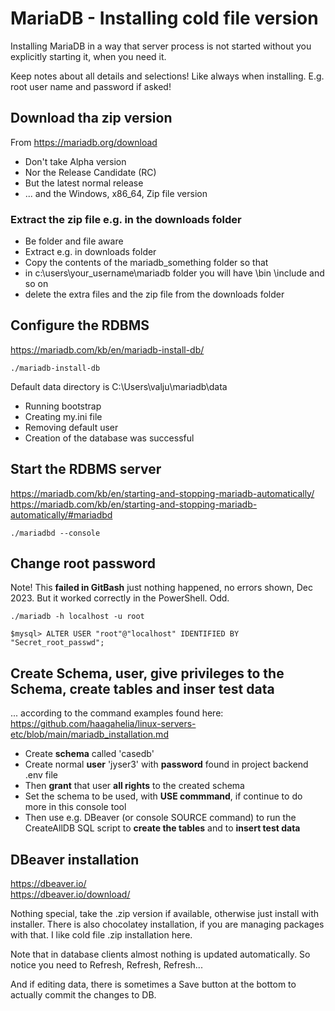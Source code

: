 # MariaDB - Installing cold file version

Installing MariaDB in a way that server process is not started without you explicitly starting it, when you need it.

Keep notes about all details and selections! Like always when installing. E.g. root user name and password if asked!

## Download tha zip version

From https://mariadb.org/download

* Don't take Alpha version
* Nor the Release Candidate (RC)
* But the latest normal release
* ... and the Windows, x86_64, Zip file version

### Extract the zip file e.g. in the downloads folder

* Be folder and file aware 
* Extract e.g. in downloads folder
* Copy the contents of the mariadb_something folder so that
* in c:\users\your_username\mariadb    folder you will have \bin  \include and so on
* delete the extra files and the zip file from the downloads folder

## Configure the RDBMS 

https://mariadb.com/kb/en/mariadb-install-db/

```
./mariadb-install-db
```

Default data directory is C:\Users\valju\mariadb\data
* Running bootstrap
* Creating my.ini file
* Removing default user
* Creation of the database was successful

## Start the RDBMS server

https://mariadb.com/kb/en/starting-and-stopping-mariadb-automatically/ <br />
https://mariadb.com/kb/en/starting-and-stopping-mariadb-automatically/#mariadbd 

```
./mariadbd --console
```

## Change root password

Note! This **failed in GitBash** just nothing happened, no errors shown, Dec 2023. But it worked correctly in the PowerShell. Odd. 

```
./mariadb -h localhost -u root
```

```
$mysql> ALTER USER "root"@"localhost" IDENTIFIED BY "Secret_root_passwd";
```


## Create Schema, user, give privileges to the Schema, create tables and inser test data

... according to the command examples found here: https://github.com/haagahelia/linux-servers-etc/blob/main/mariadb_installation.md

* Create **schema** called 'casedb'
* Create normal **user** 'jyser3' with **password** found in project backend .env file
* Then **grant** that user **all rights** to the created schema
* Set the schema to be used, with **USE commmand**, if continue to do more in this console tool
* Then use e.g. DBeaver (or console SOURCE command) to run the CreateAllDB SQL script to **create the tables** and to **insert test data**

## DBeaver installation

https://dbeaver.io/ <br />
https://dbeaver.io/download/ <br />


Nothing special, take the .zip version if available, otherwise just install with installer. There is also chocolatey installation, if you are managing packages with that. I like cold file .zip installation here.

Note that in database clients almost nothing is updated automatically. So notice you need to Refresh, Refresh, Refresh...

And if editing data, there is sometimes a Save button at the bottom to actually commit the changes to DB.